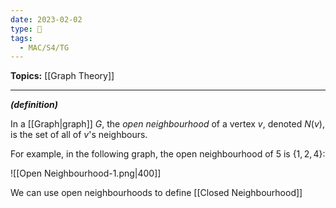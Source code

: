 ```yaml
---
date: 2023-02-02
type: 🧠
tags:
  - MAC/S4/TG
---
```


**Topics:** [[Graph Theory]]

---

_**(definition)**_

In a [[Graph|graph]] $G$, the _open neighbourhood_ of a vertex $v$, denoted $N(v)$, is the set of all of $v$'s neighbours.

For example, in the following graph, the open neighbourhood of $5$ is $\{ 1, 2, 4 \}$:

![[Open Neighbourhood-1.png|400]]

We can use open neighbourhoods to define [[Closed Neighbourhood]]

